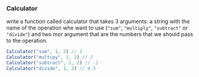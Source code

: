 ### Calculator

write a function called calculator that takes 3 arguments: a string with the name of the operation whe want to use (```"sum"```, ```"multiply"```, ```"subtract"``` or ```"divide"```) and two mor argument that are the numbers that we should pass to the operation.

```jsx
Calculator("sum", 1, 2) // 3
Calculator("multipy", 1, 2) // 2
Calculator("subtract", 1, 2) // -1
Calculator("divide", 1, 2) // 0.5
```